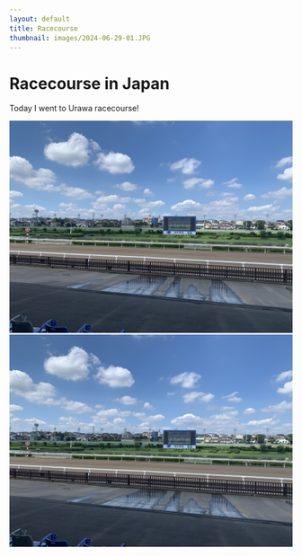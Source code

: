 ```yaml
---
layout: default
title: Racecourse
thumbnail: images/2024-06-29-01.JPG
---
```


# Racecourse in Japan
 
Today I went to Urawa racecourse!

  
![](images/2024-06-29-01.JPG)  
![](images/2024-06-29-01.JPG)  

